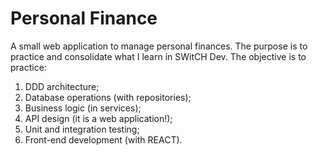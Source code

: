 # Personal Finance

A small web application to manage personal finances. 
The purpose is to practice and consolidate what I learn in SWitCH Dev.
The objective is to practice:
1. DDD architecture;
2. Database operations (with repositories);
3. Business logic (in services);
4. API design (it is a web application!);
5. Unit and integration testing;
6. Front-end development (with REACT).
